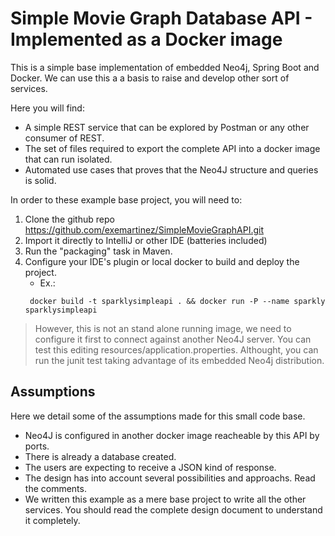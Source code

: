 # Simple Movie Graph Database API - Implemented as a Docker image
This is a simple base implementation of embedded Neo4j, Spring Boot and Docker.
We can use this a a basis to raise and develop other sort of services.

Here you will find:
* A simple REST service that can be explored by Postman or any other consumer of REST.
* The set of files required to export the complete API into a docker image that can run isolated.
* Automated use cases that proves that the Neo4J structure and queries is solid.

In order to these example base project, you will need to:

1. Clone the github repo https://github.com/exemartinez/SimpleMovieGraphAPI.git
2. Import it directly to IntelliJ or other IDE (batteries included)
3. Run the "packaging" task in Maven.
4. Configure your IDE's plugin or local docker to build and deploy the project.
    * Ex.:
    ```
     docker build -t sparklysimpleapi . && docker run -P --name sparkly sparklysimpleapi
     ```
> However, this is not an stand alone running image, we need to configure it first to connect
against another Neo4J server. You can test this editing resources/application.properties. Althought, you can run the junit test taking advantage of its embedded Neo4j distribution. 
   
## Assumptions

Here we detail some of the assumptions made for this small code base.

* Neo4J is configured in another docker image reacheable by this API by ports.
* There is already a database created.
* The users are expecting to receive a JSON kind of response.
* The design has into account several possibilities and approachs. Read the comments.
* We written this example as a mere base project to write all the other services. You should read the complete design document to understand it completely.



 
